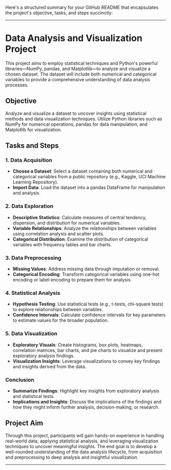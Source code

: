 Here's a structured summary for your GitHub README that encapsulates the project's objective, tasks, and steps succinctly:

---

# Data Analysis and Visualization Project

This project aims to employ statistical techniques and Python's powerful libraries—NumPy, pandas, and Matplotlib—to analyze and visualize a chosen dataset. The dataset will include both numerical and categorical variables to provide a comprehensive understanding of data analysis processes.

## Objective

Analyze and visualize a dataset to uncover insights using statistical methods and data visualization techniques. Utilize Python libraries such as NumPy for numerical operations, pandas for data manipulation, and Matplotlib for visualization.

## Tasks and Steps

### 1. Data Acquisition
- **Choose a Dataset**: Select a dataset containing both numerical and categorical variables from a public repository (e.g., Kaggle, UCI Machine Learning Repository).
- **Import Data**: Load the dataset into a pandas DataFrame for manipulation and analysis.

### 2. Data Exploration
- **Descriptive Statistics**: Calculate measures of central tendency, dispersion, and distribution for numerical variables.
- **Variable Relationships**: Analyze the relationships between variables using correlation analysis and scatter plots.
- **Categorical Distribution**: Examine the distribution of categorical variables with frequency tables and bar charts.

### 3. Data Preprocessing
- **Missing Values**: Address missing data through imputation or removal.
- **Categorical Encoding**: Transform categorical variables using one-hot encoding or label encoding to prepare them for analysis.

### 4. Statistical Analysis
- **Hypothesis Testing**: Use statistical tests (e.g., t-tests, chi-square tests) to explore relationships between variables.
- **Confidence Intervals**: Calculate confidence intervals for key parameters to estimate values for the broader population.

### 5. Data Visualization
- **Exploratory Visuals**: Create histograms, box plots, heatmaps, correlation matrices, bar charts, and pie charts to visualize and present exploratory analysis findings.
- **Visualization Insights**: Leverage visualizations to convey key findings and insights derived from the data.

### Conclusion
- **Summarize Findings**: Highlight key insights from exploratory analysis and statistical tests.
- **Implications and Insights**: Discuss the implications of the findings and how they might inform further analysis, decision-making, or research.

## Project Aim

Through this project, participants will gain hands-on experience in handling real-world data, applying statistical analysis, and leveraging visualization techniques to uncover meaningful insights. The end goal is to develop a well-rounded understanding of the data analysis lifecycle, from acquisition and preprocessing to deep analysis and insightful visualization.

---
